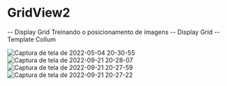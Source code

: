 # GridView2
-- Display Grid
Treinando o posicionamento de imagens -- Display Grid -- Template Collum
 
 ![Captura de tela de 2022-05-04 20-30-55](https://user-images.githubusercontent.com/53490825/166841637-23c31d96-1673-4138-8396-59bd1e1c1f70.png)
 ![Captura de tela de 2022-09-21 20-28-07](https://user-images.githubusercontent.com/53490825/191627502-b9104de2-cd17-4724-bc3a-2dae4d790f3f.png)
![Captura de tela de 2022-09-21 20-27-59](https://user-images.githubusercontent.com/53490825/191627504-28a989f6-d267-426c-9d5d-5e79af12bb1c.png)
![Captura de tela de 2022-09-21 20-27-22](https://user-images.githubusercontent.com/53490825/191627506-efd69098-10f5-47af-81e2-b0473431a255.png)

